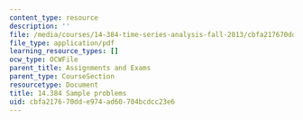 ```yaml
---
content_type: resource
description: ''
file: /media/courses/14-384-time-series-analysis-fall-2013/cbfa217670dde974ad60704bcdcc23e6_MIT14_384F13_problems.pdf
file_type: application/pdf
learning_resource_types: []
ocw_type: OCWFile
parent_title: Assignments and Exams
parent_type: CourseSection
resourcetype: Document
title: 14.384 Sample problems
uid: cbfa2176-70dd-e974-ad60-704bcdcc23e6
---
```

